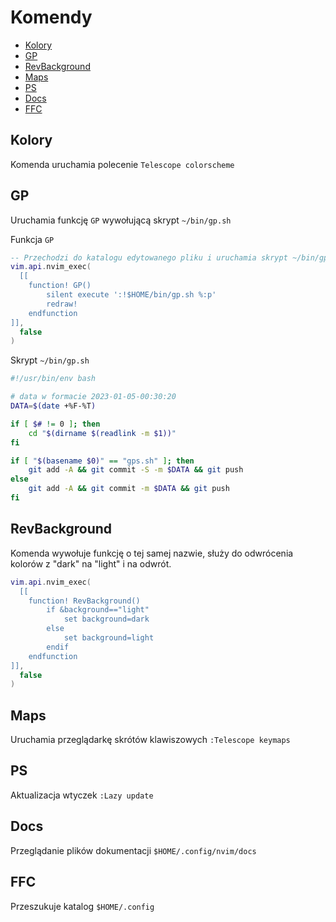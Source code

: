 # Komendy

<!-- vim-markdown-toc Marked -->

* [Kolory](#kolory)
* [GP](#gp)
* [RevBackground](#revbackground)
* [Maps](#maps)
* [PS](#ps)
* [Docs](#docs)
* [FFC](#ffc)

<!-- vim-markdown-toc -->

## Kolory

Komenda uruchamia polecenie `Telescope colorscheme`

## GP

Uruchamia funkcję `GP` wywołującą skrypt `~/bin/gp.sh`

Funkcja `GP`

```lua
-- Przechodzi do katalogu edytowanego pliku i uruchamia skrypt ~/bin/gp.sh
vim.api.nvim_exec(
  [[
    function! GP()
        silent execute ':!$HOME/bin/gp.sh %:p'
        redraw!
    endfunction
]],
  false
)
```

Skrypt `~/bin/gp.sh`

```bash
#!/usr/bin/env bash

# data w formacie 2023-01-05-00:30:20
DATA=$(date +%F-%T)

if [ $# != 0 ]; then
    cd "$(dirname $(readlink -m $1))"
fi

if [ "$(basename $0)" == "gps.sh" ]; then
    git add -A && git commit -S -m $DATA && git push
else
    git add -A && git commit -m $DATA && git push
fi
```

## RevBackground

Komenda wywołuje funkcję o tej samej nazwie, służy do odwrócenia kolorów z "dark" na "light" i na odwrót.

```lua
vim.api.nvim_exec(
  [[
    function! RevBackground()
        if &background=="light"
            set background=dark
        else
            set background=light
        endif
    endfunction
]],
  false
)
```

## Maps

Uruchamia przeglądarkę skrótów klawiszowych `:Telescope keymaps`

## PS

Aktualizacja wtyczek `:Lazy update`

## Docs

Przeglądanie plików dokumentacji `$HOME/.config/nvim/docs`

## FFC

Przeszukuje katalog `$HOME/.config`
